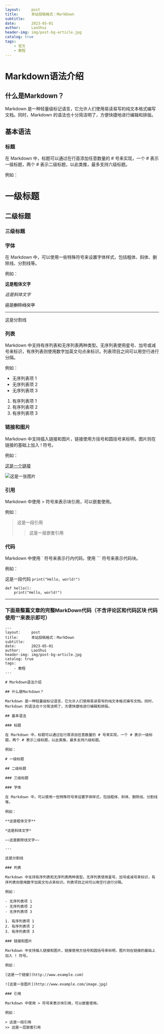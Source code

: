 ```yaml
---
layout:     post
title:      本站投稿格式：MarkDown
subtitle:   
date:       2023-05-01
author:     LaoShui
header-img: img/post-bg-article.jpg
catalog: true
tags:
    - 官方
    - 教程
---
```


# Markdown语法介绍

## 什么是Markdown？

Markdown 是一种轻量级标记语言，它允许人们使用易读易写的纯文本格式编写文档。同时，Markdown 的语法也十分简洁明了，方便快捷地进行编辑和排版。

## 基本语法

### 标题

在 Markdown 中，标题可以通过在行首添加任意数量的 # 号来实现，一个 # 表示一级标题，两个 # 表示二级标题，以此类推，最多支持六级标题。

例如：

# 一级标题

## 二级标题

### 三级标题

### 字体

在 Markdown 中，可以使用一些特殊符号来设置字体样式，包括粗体、斜体、删除线、分割线等。

例如：

**这是粗体文字**

*这是斜体文字*

~~这是删除线文字~~

---

这是分割线

### 列表

Markdown 中支持有序列表和无序列表两种类型。无序列表使用星号、加号或减号来标识，有序列表则使用数字加英文句点来标识。列表项目之间可以用空行进行分隔。

例如：

- 无序列表项 1
- 无序列表项 2
- 无序列表项 3

1. 有序列表项 1
2. 有序列表项 2
3. 有序列表项 3

### 链接和图片

Markdown 中支持插入链接和图片，链接使用方括号和圆括号来标明，图片则在链接的基础上加入 ! 符号。

例如：

[这是一个链接](http://www.example.com)

![这是一张图片](http://www.example.com/image.jpg)

### 引用

Markdown 中使用 > 符号来表示块引用，可以嵌套使用。

例如：

> 这是一段引用
>> 这是一层嵌套引用

### 代码

Markdown 中使用 \` 符号来表示行内代码，使用 ``` 符号来表示代码块。

例如：

这是一段代码 `print("Hello, world!")`

```
def hello():
    print("Hello, world!")
```

---

### 下面是整篇文章的完整MarkDown代码（不含评论区和代码区块 代码使用'''来表示即可）

```
---
layout:     post
title:      本站投稿格式：MarkDown
subtitle:   
date:       2023-05-01
author:     LaoShui
header-img: img/post-bg-article.jpg
catalog: true
tags:
    - 教程
---

# Markdown语法介绍

## 什么是Markdown？

Markdown 是一种轻量级标记语言，它允许人们使用易读易写的纯文本格式编写文档。同时，Markdown 的语法也十分简洁明了，方便快捷地进行编辑和排版。

## 基本语法

### 标题

在 Markdown 中，标题可以通过在行首添加任意数量的 # 号来实现，一个 # 表示一级标题，两个 # 表示二级标题，以此类推，最多支持六级标题。

例如：

# 一级标题

## 二级标题

### 三级标题

### 字体

在 Markdown 中，可以使用一些特殊符号来设置字体样式，包括粗体、斜体、删除线、分割线等。

例如：

**这是粗体文字**

*这是斜体文字*

~~这是删除线文字~~

---

这是分割线

### 列表

Markdown 中支持有序列表和无序列表两种类型。无序列表使用星号、加号或减号来标识，有序列表则使用数字加英文句点来标识。列表项目之间可以用空行进行分隔。

例如：

- 无序列表项 1
- 无序列表项 2
- 无序列表项 3

1. 有序列表项 1
2. 有序列表项 2
3. 有序列表项 3

### 链接和图片

Markdown 中支持插入链接和图片，链接使用方括号和圆括号来标明，图片则在链接的基础上加入 ! 符号。

例如：

[这是一个链接](http://www.example.com)

![这是一张图片](http://www.example.com/image.jpg)

### 引用

Markdown 中使用 > 符号来表示块引用，可以嵌套使用。

例如：

> 这是一段引用
>> 这是一层嵌套引用

```

